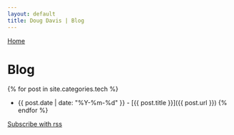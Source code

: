 ```yaml
---
layout: default
title: Doug Davis | Blog
---
```


<a href="/">Home</a>

# Blog

{% for post in site.categories.tech %}
- {{ post.date | date: "%Y-%m-%d" }} - [{{ post.title }}]({{ post.url }}) {% endfor %}

[Subscribe with rss](/feed.xml)
